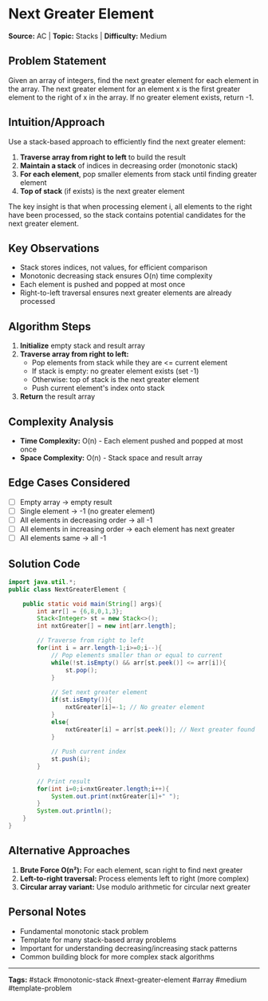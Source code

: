 # Next Greater Element

**Source:** AC | **Topic:** Stacks | **Difficulty:** Medium  

## Problem Statement

Given an array of integers, find the next greater element for each element in the array. The next greater element for an element x is the first greater element to the right of x in the array. If no greater element exists, return -1.

## Intuition/Approach

Use a stack-based approach to efficiently find the next greater element:
1. **Traverse array from right to left** to build the result
2. **Maintain a stack** of indices in decreasing order (monotonic stack)
3. **For each element**, pop smaller elements from stack until finding greater element
4. **Top of stack** (if exists) is the next greater element

The key insight is that when processing element i, all elements to the right have been processed, so the stack contains potential candidates for the next greater element.

## Key Observations

- Stack stores indices, not values, for efficient comparison
- Monotonic decreasing stack ensures O(n) time complexity
- Each element is pushed and popped at most once
- Right-to-left traversal ensures next greater elements are already processed

## Algorithm Steps

1. **Initialize** empty stack and result array
2. **Traverse array from right to left:**
   - Pop elements from stack while they are <= current element
   - If stack is empty: no greater element exists (set -1)
   - Otherwise: top of stack is the next greater element
   - Push current element's index onto stack
3. **Return** the result array

## Complexity Analysis

- **Time Complexity:** O(n) - Each element pushed and popped at most once
- **Space Complexity:** O(n) - Stack space and result array

## Edge Cases Considered

- [ ] Empty array → empty result
- [ ] Single element → -1 (no greater element)
- [ ] All elements in decreasing order → all -1
- [ ] All elements in increasing order → each element has next greater
- [ ] All elements same → all -1

## Solution Code

```java
import java.util.*;
public class NextGreaterElement {

    public static void main(String[] args){
        int arr[] = {6,8,0,1,3};
        Stack<Integer> st = new Stack<>();
        int nxtGreater[] = new int[arr.length];

        // Traverse from right to left
        for(int i = arr.length-1;i>=0;i--){
            // Pop elements smaller than or equal to current
            while(!st.isEmpty() && arr[st.peek()] <= arr[i]){
                st.pop();
            }
            
            // Set next greater element
            if(st.isEmpty()){
                nxtGreater[i]=-1; // No greater element
            }
            else{
                nxtGreater[i] = arr[st.peek()]; // Next greater found
            }
            
            // Push current index
            st.push(i);
        }
        
        // Print result
        for(int i=0;i<nxtGreater.length;i++){
            System.out.print(nxtGreater[i]+" ");
        }
        System.out.println();
    }
}
```

## Alternative Approaches

1. **Brute Force O(n²):** For each element, scan right to find next greater
2. **Left-to-right traversal:** Process elements left to right (more complex)
3. **Circular array variant:** Use modulo arithmetic for circular next greater

## Personal Notes

- Fundamental monotonic stack problem
- Template for many stack-based array problems
- Important for understanding decreasing/increasing stack patterns
- Common building block for more complex stack algorithms

---
**Tags:** #stack #monotonic-stack #next-greater-element #array #medium #template-problem